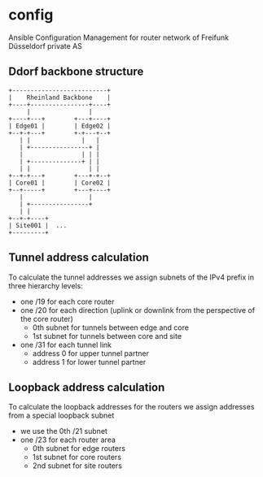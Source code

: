 # config
Ansible Configuration Management for router network of Freifunk Düsseldorf private AS

## Ddorf backbone structure
```
+--------------------------+
|    Rheinland Backbone    |
+----+----------------+----+
     |                |
+----+---+        +---+----+
| Edge01 |        | Edge02 |
+--+-+---+        +-+---+--+
   | |              |   |
   | +----------------+ |
   |                | | |
   | +--------------+ | |
   | |                | |
+--+-+---+        +---+-+--+
| Core01 |        | Core02 |
+--+-----+        +---+----+
   |                  |
   | +----------------+
   | |
+--+-+----+
| Site001 |  ...
+---------+
```

## Tunnel address calculation
To calculate the tunnel addresses we assign subnets of the IPv4 prefix in three hierarchy levels:
- one /19 for each core router
- one /20 for each direction (uplink or downlink from the perspective of the core router)
  - 0th subnet for tunnels between edge and core
  - 1st subnet for tunnels between core and site
- one /31 for each tunnel link
  - address 0 for upper tunnel partner
  - address 1 for lower tunnel partner

## Loopback address calculation
To calculate the loopback addresses for the routers we assign addresses from a special loopback subnet
- we use the 0th /21 subnet
- one /23 for each router area
  - 0th subnet for edge routers
  - 1st subnet for core routers
  - 2nd subnet for site routers

